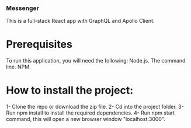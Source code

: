 ### Messenger
This is a full-stack React app with GraphQL and Apollo Client.

# Prerequisites
To run this application, you will need the following:
Node.js.
The command line.
NPM.

# How to install the project:
1- Clone the repo or download the zip file.
2- Cd into the project folder.
3- Run npm install to install the required dependencies.
4- Run npm start command, this will open a new browser window "localhost:3000".
